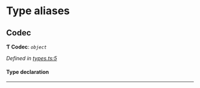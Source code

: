 

# Type aliases

<a id="codec"></a>

##  Codec

**Ƭ Codec**: *`object`*

*Defined in [types.ts:5](https://github.com/polkadot-js/common/blob/2602a43/packages/trie-codec/src/types.ts#L5)*

#### Type declaration

___

